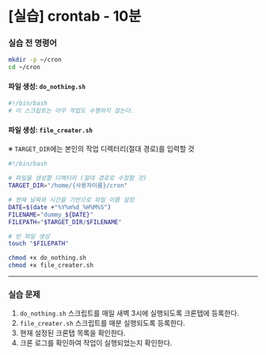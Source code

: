 # [실습] crontab - 10분

### 실습 전 명령어

```bash
mkdir -p ~/cron
cd ~/cron
```

#### 파일 생성: `do_nothing.sh`

```bash
#!/bin/bash
# 이 스크립트는 아무 작업도 수행하지 않는다.
```

#### 파일 생성: `file_creater.sh`

※ `TARGET_DIR`에는 본인의 작업 디렉터리(절대 경로)를 입력할 것

```bash
#!/bin/bash

# 파일을 생성할 디렉터리 (절대 경로로 수정할 것)
TARGET_DIR="/home/{사용자이름}/cron"

# 현재 날짜와 시간을 기반으로 파일 이름 설정
DATE=$(date +"%Y%m%d_%H%M%S")
FILENAME="dummy_${DATE}"
FILEPATH="$TARGET_DIR/$FILENAME"

# 빈 파일 생성
touch "$FILEPATH"
```

```bash
chmod +x do_nothing.sh
chmod +x file_creater.sh 
```

---

### 실습 문제

1. `do_nothing.sh` 스크립트를 매일 새벽 3시에 실행되도록 크론탭에 등록한다.
2. `file_creater.sh` 스크립트를 매분 실행되도록 등록한다.
3. 현재 설정된 크론탭 목록을 확인한다.
4. 크론 로그를 확인하여 작업이 실행되었는지 확인한다.